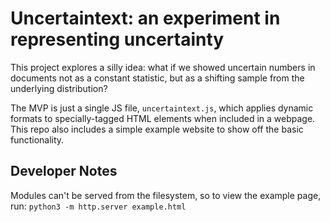 # Uncertaintext: an experiment in representing uncertainty

This project explores a silly idea: what if we showed uncertain numbers in
documents not as a constant statistic, but as a shifting sample from the
underlying distribution?

The MVP is just a single JS file, `uncertaintext.js`, which applies dynamic formats
to specially-tagged HTML elements when included in a webpage. This repo also
includes a simple example website to show off the basic functionality.

## Developer Notes

Modules can't be served from the filesystem, so to view the example page, run:
`python3 -m http.server example.html`

